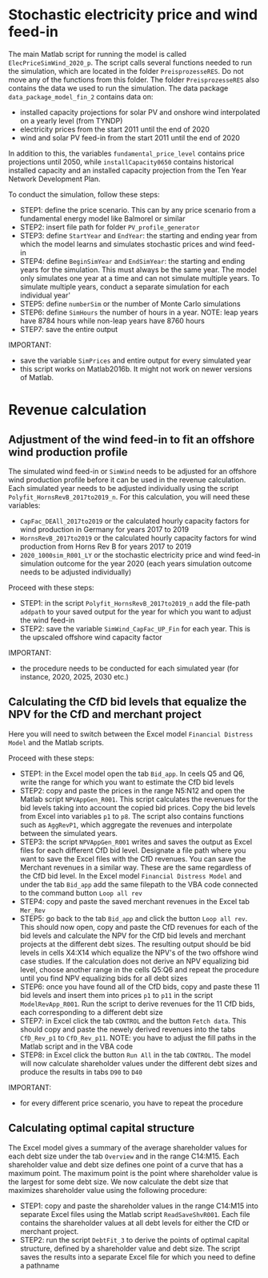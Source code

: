 # Stochastic electricity price and wind feed-in 
The main Matlab script for running the model is called `ElecPriceSimWind_2020_p`. The script calls several functions needed to run the simulation, which are located in the folder `PreisprozesseRES`. Do not move any of the functions from this folder. The folder `PreisprozesseRES` also contains the data we used to run the simulation. The data package `data_package_model_fin_2` contains data on: 
- installed capacity projections for solar PV and onshore wind interpolated on a yearly level (from TYNDP) 
- electricity prices from the start 2011 until the end of 2020 
- wind and solar PV feed-in from the start 2011 until the end of 2020 

In addition to this, the variables `fundamental_price_level` contains price projections until 2050, while `installCapacity0650` contains historical installed capacity and an installed capacity projection from the Ten Year Network Development Plan.

To conduct the simulation, follow these steps: 
- STEP1: define the price scenario. This can by any price scenario from a fundamental energy model like Balmorel or similar
- STEP2: insert file path for folder `PV_profile_generator`
- STEP3: define `StartYear` and `EndYear`: the starting and ending year from which the model learns and simulates stochastic prices and wind feed-in
- STEP4: define `BeginSimYear` and `EndSimYear`: the starting and ending years for the simulation. This must always be the same year. The model only simulates one year at a time and can not simulate multiple years. To simulate multiple years, conduct a separate simulation for each individual year'
- STEP5: define `numberSim` or the number of Monte Carlo simulations
- STEP6: define `SimHours` the number of hours in a year. NOTE: leap years have 8784 hours while non-leap years have 8760 hours 
- STEP7: save the entire output 

IMPORTANT: 
- save the variable `SimPrices` and entire output for every simulated year
- this script works on Matlab2016b. It might not work on newer versions of Matlab. 

# Revenue calculation

## Adjustment of the wind feed-in to fit an offshore wind production profile
The simulated wind feed-in or `SimWind` needs to be adjusted for an offshore wind production profile before it can be used in the revenue calculation. Each simulated year needs to be adjusted individually using the script `Polyfit_HornsRevB_2017to2019_n`. For this calculation, you will need these variables:  
- `CapFac_DEAll_2017to2019` or the calculated hourly capacity factors for wind production in Germany for years 2017 to 2019
- `HornsRevB_2017to2019` or the calculated hourly capacity factors for wind production from Horns Rev B for years 2017 to 2019
- `2020_1000sim_R001_LY` or the stochastic electricity price and wind feed-in simulation outcome for the year 2020 (each years simulation outcome needs to be adjusted individually) 

Proceed with these steps: 
- STEP1: in the script `Polyfit_HornsRevB_2017to2019_n` add the file-path `addpath` to your saved output for the year for which you want to adjust the wind feed-in
- STEP2: save the variable `SimWind_CapFac_UP_Fin` for each year. This is the upscaled offshore wind capacity factor

IMPORTANT: 
- the procedure needs to be conducted for each simulated year (for instance, 2020, 2025, 2030 etc.) 

## Calculating the CfD bid levels that equalize the NPV for the CfD and merchant project

Here you will need to switch between the Excel model `Financial Distress Model` and the Matlab scripts. 

Proceed with these steps: 
- STEP1: in the Excel model open the tab `Bid_app`. In ceels Q5 and Q6, write the range for which you want to estimate the CfD bid levels
- STEP2: copy and paste the prices in the range N5:N12 and open the Matlab script `NPVAppGen_R001`. This script calculates the revenues for the bid levels taking into account the copied bid prices. Copy the bid levels from Excel into variables `p1` to `p8`. The script also contains functions such as `AggRevP1`, which aggregate the revenues and interpolate between the simulated years. 
- STEP3: the script `NPVAppGen_R001` writes and saves the output as Excel files for each different CfD bid level. Designate a file path where you want to save the Excel files with the CfD revenues. You can save the Merchant revenues in a similar way. These are the same regardless of the CfD bid level. In the Excel model `Financial Distress Model` and under the tab `Bid_app` add the same filepath to the VBA code connected to the command button `Loop all rev`
- STEP4: copy and paste the saved merchant revenues in the Excel tab `Mer_Rev`
- STEP5: go back to the tab `Bid_app` and click the button `Loop all rev`. This should now open, copy and paste the CfD revenues for each of the bid levels and calculate the NPV for the CfD bid levels and merchant projects at the different debt sizes. The resulting output should be bid levels in cells X4:X14 which equalize the NPV's of the two offshore wind case studies. If the calculation does not derive an NPV equalizing bid level, choose another range in the cells Q5:Q6 and repeat the procedure until you find NPV equalizing bids for all debt sizes
- STEP6: once you have found all of the CfD bids, copy and paste these 11 bid levels and insert them into prices `p1` to `p11` in the script `ModelRevApp_R001`. Run the script to derive revenues for the 11 CfD bids, each corresponding to a different debt size
- STEP7: in Excel click the tab `CONTROL` and the button `Fetch data`. This should copy and paste the newely derived revenues into the tabs` CfD_Rev_p1` to `CfD_Rev_p11`. NOTE: you have to adjust the fill paths in the Matlab script and in the VBA code
- STEP8: in Excel click the button `Run All` in the tab `CONTROL`. The model will now calculate shareholder values under the different debt sizes and produce the results in tabs `D90` to `D40`

IMPORTANT: 
- for every different price scenario, you have to repeat the procedure

## Calculating optimal capital structure
The Excel model gives a summary of the average shareholder values for each debt size under the tab `Overview` and in the range C14:M15. Each shareholder value and debt size defines one point of a curve that has a maximum point. The maximum point is the point where shareholder value is the largest for some debt size. We now calculate the debt size that maximizes shareholder value using the following procedure: 

- STEP1: copy and paste the shareholder values in the range C14:M15 into separate Excel files using the Matlab script `ReadSaveShvR001`. Each file contains the shareholder values at all debt levels for either the CfD or merchant project. 
- STEP2: run the script `DebtFit_3` to derive the points of optimal capital structure, defined by a shareholder value and debt size. The script saves the results into a separate Excel file for which you need to define a pathname

